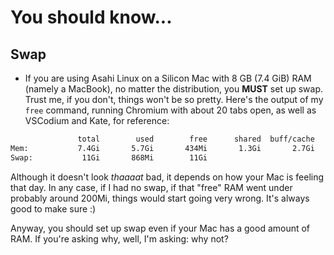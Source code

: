 # You should know...

## Swap
- If you are using Asahi Linux on a Silicon Mac with 8 GB (7.4 GiB) RAM (namely a MacBook), no matter the distribution, you **MUST** set up swap. Trust me, if you don't, things won't be so pretty. Here's the output of my ```free``` command, running Chromium with about 20 tabs open, as well as VSCodium and Kate, for reference:
```bash
               total        used        free      shared  buff/cache   available
Mem:           7.4Gi       5.7Gi       434Mi       1.3Gi       2.7Gi       1.7Gi
Swap:           11Gi       868Mi        11Gi
```

Although it doesn't look *thaaaat* bad, it depends on how your Mac is feeling that day. In any case, if I had no swap, if that "free" RAM went under probably around 200Mi, things would start going very wrong. It's always good to make sure :)

Anyway, you should set up swap even if your Mac has a good amount of RAM. If you're asking why, well, I'm asking: why not?